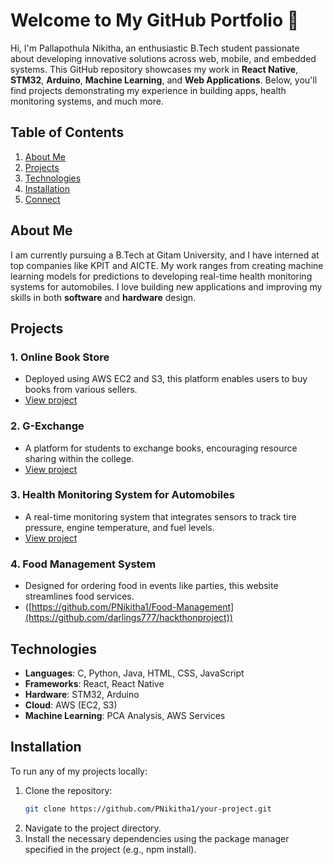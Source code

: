 # Welcome to My GitHub Portfolio 👋

Hi, I'm Pallapothula Nikitha, an enthusiastic B.Tech student passionate about developing innovative solutions across web, mobile, and embedded systems. This GitHub repository showcases my work in **React Native**, **STM32**, **Arduino**, **Machine Learning**, and **Web Applications**. Below, you'll find projects demonstrating my experience in building apps, health monitoring systems, and much more.

## Table of Contents
1. [About Me](#about-me)
2. [Projects](#projects)
3. [Technologies](#technologies)
4. [Installation](#installation)
5. [Connect](#connect)

## About Me
I am currently pursuing a B.Tech at Gitam University, and I have interned at top companies like KPIT and AICTE. My work ranges from creating machine learning models for predictions to developing real-time health monitoring systems for automobiles. I love building new applications and improving my skills in both **software** and **hardware** design.

## Projects
### 1. **Online Book Store**
   - Deployed using AWS EC2 and S3, this platform enables users to buy books from various sellers.
   - [View project](https://github.com/PNikitha1/Online-Book-Store)

### 2. **G-Exchange**
   - A platform for students to exchange books, encouraging resource sharing within the college.
   - [View project](https://github.com/PNikitha1/G-Exchange)

### 3. **Health Monitoring System for Automobiles**
   - A real-time monitoring system that integrates sensors to track tire pressure, engine temperature, and fuel levels.
   - [View project](https://github.com/PNikitha1/Auto-Health-Monitoring)

### 4. **Food Management System**
   - Designed for ordering food in events like parties, this website streamlines food services.
   - ([https://github.com/PNikitha1/Food-Management](https://github.com/darlings777/hackthonproject))

## Technologies
- **Languages**: C, Python, Java, HTML, CSS, JavaScript
- **Frameworks**: React, React Native
- **Hardware**: STM32, Arduino
- **Cloud**: AWS (EC2, S3)
- **Machine Learning**: PCA Analysis, AWS Services

## Installation
To run any of my projects locally:
1. Clone the repository:
   ```bash
   git clone https://github.com/PNikitha1/your-project.git
2. Navigate to the project directory.
3. Install the necessary dependencies using the package manager specified in the project (e.g., npm install).
